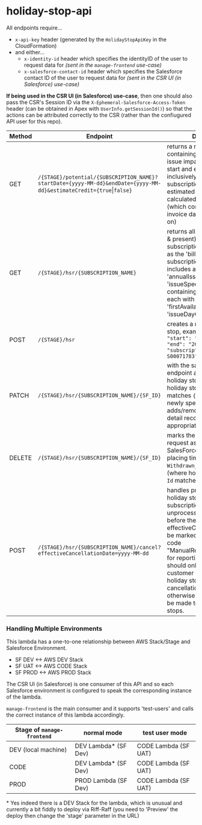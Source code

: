 # holiday-stop-api
All endpoints require...

- `x-api-key` header (generated by the `HolidayStopApiKey` in the CloudFormation)
- and either...
  - `x-identity-id` header which specifies the identityID of the user to request data for _(sent in the `manage-frontend` use-case)_
  - `x-salesforce-contact-id` header which specifies the Salesforce contact ID of the user to request data for _(sent in the CSR UI (in Salesforce) use-case)_

**If being used in the CSR UI (in Salesforce) use-case**, then one should also pass the CSR's Session ID via the `X-Ephemeral-Salesforce-Access-Token` header (can be obtained in Apex with `UserInfo.getSessionId()`) so that the actions can be attributed correctly to the CSR (rather than the confiugured API user for this repo).

| Method | Endpoint | Description |
| --- | --- | --- | 
| GET | `/{STAGE}/potential/{SUBSCRIPTION_NAME}?startDate={yyyy-MM-dd}&endDate={yyyy-MM-dd}&estimateCredit={true`&#124;`false}` | returns a response containing dates for each issue impacted between the start and end parameters inclusively, for the subscription. Optionally the estimated credit can be calculated for each issue (which comes with the invoice date it will be appear on) |
| GET | `/{STAGE}/hsr/{SUBSCRIPTION_NAME}` | returns all holiday stops (past & present) for the specified subscription (user is verified as the 'bill to' contact of the subscription). Response includes an 'annualIssueLimit' and an 'issueSpecifics' array containing a series of objects each with calculated 'firstAvailableDate' and 'issueDayOfWeek'.|
| POST | `/{STAGE}/hsr` | creates a new all holiday stop, example body `{ "start": "2023-06-10", "end": "2024-06-14", "subscriptionName": "A-S00071783" }`|
| PATCH | `/{STAGE}/hsr/{SUBSCRIPTION_NAME}/{SF_ID}` | with the same body as create endpoint above, amends the holiday stop request (where holiday stop request `Id` matches `{SF_ID}`) to the newly specified dates and adds/removes the underlying detail records where appropriate |
| DELETE | `/{STAGE}/hsr/{SUBSCRIPTION_NAME}/{SF_ID}` | marks the holiday stop request as 'withdrawn' in SalesForce (specifically; placing timestamp in `Withdrawn_Time__c` field) (where holiday stop request `Id` matches `{SF_ID}`) |
| POST | `/{STAGE}/hsr/{SUBSCRIPTION_NAME}/cancel?effectiveCancellationDate=yyyy-MM-dd` | handles processing of holiday stops when a subscription is cancelled, unprocessed holiday stops before the effectiveCancellationDate will be marked with a charge code "ManualRefund_Cancellation" for reporting purposes.  This should only be called if the customer was refunded for holiday stops that fall in the cancellation period, otherwise no changes should be made to existing holiday stops. |


### Handling Multiple Environments
This lambda has a one-to-one relationship between AWS Stack/Stage and Salesforce Environment.
- SF DEV <-> AWS DEV Stack
- SF UAT <-> AWS CODE Stack
- SF PROD <-> AWS PROD Stack


The CSR UI (in Salesforce) is one consumer of this API and so each Salesforce environment is configured to speak the corresponding instance of the lambda.

`manage-frontend` is the main consumer and it supports 'test-users' and calls the correct instance of this lambda accordingly.

| Stage of `manage-frontend` | normal mode | test user mode |
| --- | --- | --- |
| DEV (local machine) | DEV Lambda* (SF Dev) | CODE Lambda (SF UAT) |
| CODE | DEV Lambda* (SF Dev) | CODE Lambda (SF UAT) |
| PROD | PROD Lambda (SF Dev) | CODE Lambda (SF UAT) |

\* Yes indeed there is a DEV Stack for the lambda, which is unusual and currently a bit fiddly to deploy via Riff-Raff (you need to 'Preview' the deploy then change the 'stage' parameter in the URL)

